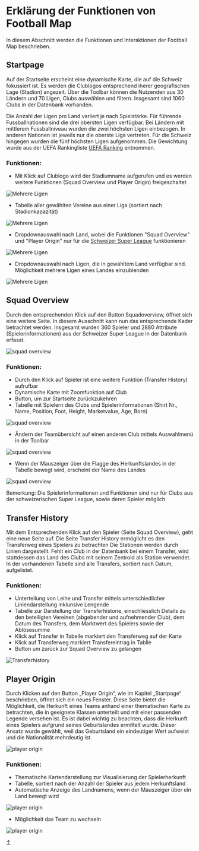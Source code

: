 # Erklärung der Funktionen von Football Map
<a id="top"></a>
In diesem Abschnitt werden die Funktionen und Interaktionen der Football Map beschrieben.

## Startpage
<div id="startpage"></div>
Auf der Startseite erscheint eine dynamische Karte, die auf die Schweiz fokussiert ist. Es werden die Clublogos entsprechend iherer geografischen Lage (Stadion) angezeit. Über die Toolbar können die Nutzenden aus 30 Ländern und 70 Ligen, Clubs auswählen und filtern. Insgesamt sind 1060 Clubs in der Datenbank vorhanden.

Die Anzahl der Ligen pro Land variiert je nach Spielstärke. Für führende Fussballnationen sind die drei obersten Ligen verfügbar. Bei Ländern mit mittlerem Fussballniveau wurden die zwei höchsten Ligen einbezogen. In anderen Nationen ist jeweils nur die oberste Liga vertreten. Für die Schweiz hingegen wurden die fünf höchsten Ligen aufgenommen. Die Gewichtung wurde aus der UEFA Rankingliste [UEFA Ranking](https://www.uefa.com/nationalassociations/uefarankings/country/?year=2024) entnommen.


### Funktionen:
- Mit Klick auf Clublogo wird der Stadiumname aufgerufen und es werden weitere Funktionen (Squad Overview und Player Origin) freigeschaltet

![Mehrere Ligen](GIFs/Startpage_1.gif)

- Tabelle aller gewählten Vereine aus einer Liga (sortiert nach Stadionkapazität)

![Mehrere Ligen](GIFs/Startpage_2.gif)

- Dropdownauswahl nach Land, wobei die Funktionen "Squad Overview" und "Player Origin" nur für die [Schweizer Super League](https://sfl.ch/de/de) funktionieren

![Mehrere Ligen](GIFs/Startpage_3.gif)

- Dropdownauswahl nach Ligen, die in gewähltem Land verfügbar sind. Möglichkeit mehrere Ligen eines Landes einzublenden

![Mehrere Ligen](GIFs/Startpage_5.gif)


## Squad Overview
<div id="squad-overview"></div>
Durch den entsprechenden Klick auf den Button Squadoverview, öffnet sich eine weitere Seite. In diesem Ausschnitt kann nun das entsprechende Kader betrachtet werden. Insgesamt wurden 360 Spieler und 2880 Attribute (Spielerinformationen) aus der Schweizer Super League in der Datenbank erfasst.

![squad overview](GIFs/SquadOverview_1.gif)

### Funktionen:
- Durch den Klick auf Spieler ist eine weitere Funktion (Transfer History) aufrufbar
- Dynamische Karte mit Zoomfunktion auf Club
- Button, um zur Startseite zurückzukehren
- Tabelle mit Spielern des Clubs und Spielerinformationen (Shirt Nr., Name, Position, Foot, Height, Marketvalue, Age, Born)

![squad overview](GIFs/SquadOverview_2.gif)

- Ändern der Teamübersicht auf einen anderen Club mittels Auswahlmenü in der Toolbar

![squad overview](GIFs/SquadOverview_3.gif)

- Wenn der Mauszeiger über die Flagge des Herkunftslandes in der Tabelle bewegt wird, erscheint der Name des Landes

![squad overview](GIFs/SquadOverview_5.gif)

Bemerkung: Die Spielerinformationen und Funktionen sind nur für Clubs aus der schweizerischen Super League, sowie deren Spieler möglich

## Transfer History
<div id="transfer-history"></div>
Mit dem Entsprechenden Klick auf den Spieler (Seite Squad Overview), geht eine neue Seite auf. Die Seite Transfer History ermöglicht es den Transferweg eines Spielers zu betrachten Die Stationen werden durch Linien dargestellt. Fehlt ein Club in der Datenbank bei einem Transfer, wird stattdessen das Land des Clubs mit seinem Zentroid als Station verwendet. In der vorhandenen Tabelle sind alle Transfers, sortiert nach Datum, aufgelistet.

### Funktionen:
- Unterteilung von Leihe und Transfer mittels unterschiedlicher Liniendarstellung inklunsive Lengende
-  Tabelle zur Darstellung der Transferhistorie, einschliesslich Details zu den beteiligten Vereinen (abgebender und aufnehmender Club), dem Datum des Transfers, dem Marktwert des Spielers sowie der Ablösesumme
- Klick auf Transfer in Tabelle markiert den Transferweg auf der Karte
- Klick auf Transferweg markiert Transfereintrag in Tablle
- Button um zurück zur Squad Overview zu gelangen

![Transferhistory](GIFs/TransferHistory_1.gif)

## Player Origin
Durch Klicken auf den Button „Player Origin“, wie im Kapitel „Startpage“ beschrieben, öffnet sich ein neues Fenster. Diese Seite bietet die Möglichkeit, die Herkunft eines Teams anhand einer thematischen Karte zu betrachten, die in geeignete Klassen unterteilt und mit einer passenden Legende versehen ist. Es ist dabei wichtig zu beachten, dass die Herkunft eines Spielers aufgrund seines Geburtslandes ermittelt wurde. Dieser Ansatz wurde gewählt, weil das Geburtsland ein eindeutiger Wert aufweist und die Nationalität mehrdeutig ist.

![player origin](GIFs/PlayerOrigin_1.gif)

### Funktionen:
- Thematische Kartendarstellung zur Visualisierung der Spielerherkunft
- Tabelle, sortiert nach der Anzahl der Spieler aus jedem Herkunftsland
- Automatische Anzeige des Landnamens, wenn der Mauszeiger über ein Land bewegt wird

![player origin](GIFs/PlayerOrigin_2.gif)

- Möglichkeit das Team zu wechseln

![player origin](GIFs/PlayerOrigin_3.gif)


[↑](#top)